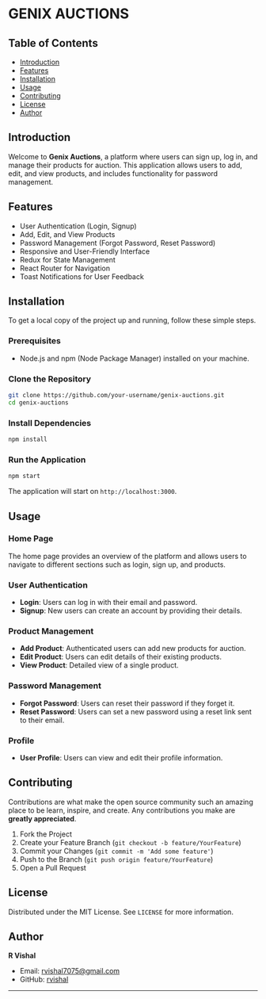 # GENIX AUCTIONS

## Table of Contents
- [Introduction](#introduction)
- [Features](#features)
- [Installation](#installation)
- [Usage](#usage)
- [Contributing](#contributing)
- [License](#license)
- [Author](#author)

## Introduction

Welcome to **Genix Auctions**, a platform where users can sign up, log in, and manage their products for auction. This application allows users to add, edit, and view products, and includes functionality for password management.

## Features

- User Authentication (Login, Signup)
- Add, Edit, and View Products
- Password Management (Forgot Password, Reset Password)
- Responsive and User-Friendly Interface
- Redux for State Management
- React Router for Navigation
- Toast Notifications for User Feedback

## Installation

To get a local copy of the project up and running, follow these simple steps.

### Prerequisites

- Node.js and npm (Node Package Manager) installed on your machine.

### Clone the Repository

```bash
git clone https://github.com/your-username/genix-auctions.git
cd genix-auctions
```

### Install Dependencies

```bash
npm install
```



### Run the Application

```bash
npm start
```

The application will start on `http://localhost:3000`.

## Usage

### Home Page

The home page provides an overview of the platform and allows users to navigate to different sections such as login, sign up, and products.

### User Authentication

- **Login**: Users can log in with their email and password.
- **Signup**: New users can create an account by providing their details.

### Product Management

- **Add Product**: Authenticated users can add new products for auction.
- **Edit Product**: Users can edit details of their existing products.
- **View Product**: Detailed view of a single product.

### Password Management

- **Forgot Password**: Users can reset their password if they forget it.
- **Reset Password**: Users can set a new password using a reset link sent to their email.

### Profile

- **User Profile**: Users can view and edit their profile information.

## Contributing

Contributions are what make the open source community such an amazing place to be learn, inspire, and create. Any contributions you make are **greatly appreciated**.

1. Fork the Project
2. Create your Feature Branch (`git checkout -b feature/YourFeature`)
3. Commit your Changes (`git commit -m 'Add some feature'`)
4. Push to the Branch (`git push origin feature/YourFeature`)
5. Open a Pull Request

## License

Distributed under the MIT License. See `LICENSE` for more information.

## Author

**R Vishal**

- Email: rvishal7075@gmail.com
- GitHub: [rvishal](https://github.com/rvishal99)

---
